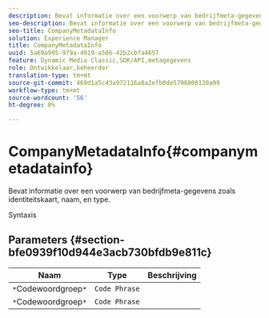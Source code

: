 ```yaml
---
description: Bevat informatie over een voorwerp van bedrijfmeta-gegevens zoals identiteitskaart, naam, en type.
seo-description: Bevat informatie over een voorwerp van bedrijfmeta-gegevens zoals identiteitskaart, naam, en type.
seo-title: CompanyMetadataInfo
solution: Experience Manager
title: CompanyMetadataInfo
uuid: 5a69a995-979a-4919-a506-42b2cbfa4657
feature: Dynamic Media Classic,SDK/API,metagegevens
role: Ontwikkelaar,beheerder
translation-type: tm+mt
source-git-commit: 469d1a5c43a972116a8a2efb0de5708800130a99
workflow-type: tm+mt
source-wordcount: '56'
ht-degree: 0%

---
```



# CompanyMetadataInfo{#companymetadatainfo}

Bevat informatie over een voorwerp van bedrijfmeta-gegevens zoals identiteitskaart, naam, en type.

Syntaxis

## Parameters {#section-bfe0939f10d944e3acb730bfdb9e811c}

| Naam | Type | Beschrijving |
|---|---|---|
| `*`Codewoordgroep`*` | `Code Phrase` |  |
| `*`Codewoordgroep`*` | `Code Phrase` |  |

